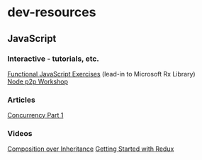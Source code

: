# dev-resources

## JavaScript

### Interactive - tutorials, etc.

[Functional JavaScript Exercises](http://reactivex.io/learnrx/ "By Jafar Husain") (lead-in to Microsoft Rx Library)  
[Node p2p Workshop](http://mafintosh.github.io/p2p-workshop/build/01.html)

### Articles

[Concurrency Part 1](http://blog.getify.com/concurrently-javascript-1/ "By Kyle Simpson")

### Videos

[Composition over Inheritance](https://youtu.be/wfMtDGfHWpA "By mpjme")
[Getting Started with Redux](https://egghead.io/series/getting-started-with-redux?utm_source=drip&utm_medium=email&utm_campaign=you-ready-to-redux&__s=kexcide3evojdsaqd7a5 "By Dan Abramov")